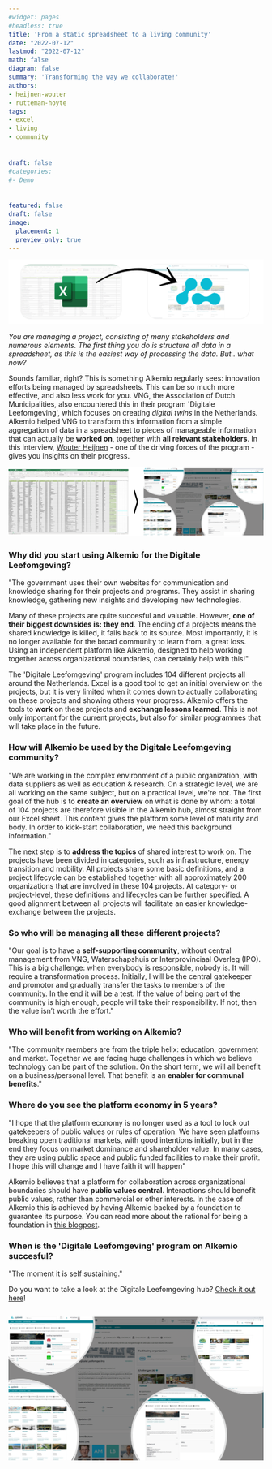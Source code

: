 ```yaml
---
#widget: pages
#headless: true
title: 'From a static spreadsheet to a living community'
date: "2022-07-12"
lastmod: "2022-07-12"
math: false
diagram: false
summary: 'Transforming the way we collaborate!'
authors:
- heijnen-wouter
- rutteman-hoyte
tags:
- excel
- living
- community


draft: false
#categories:
#- Demo


featured: false
draft: false
image:
  placement: 1
  preview_only: true
---
```


![](./header.png)

*You are managing a project, consisting of many stakeholders and numerous elements. The first thing you do is structure all data in a spreadsheet, as this is the easiest way of processing the data. But.. what now?*

Sounds familiar, right? This is something Alkemio regularly sees: innovation efforts being managed by spreadsheets. This can be so much more effective, and also less work for you. VNG, the Association of Dutch Municipalities, also encountered this in their program 'Digitale Leefomgeving', which focuses on creating *digital twins* in the Netherlands. Alkemio helped VNG to transform this information from a simple aggregation of data in a spreadsheet to pieces of manageable information that can actually be **worked on**, together with **all relevant stakeholders**. In this interview, [Wouter Heijnen](https://nl.linkedin.com/in/wtrhnn) - one of the driving forces of the program - gives you insights on their progress.

![](./spreadsheet.png)

### Why did you start using Alkemio for the Digitale Leefomgeving? 

"The government uses their own websites for communication and knowledge sharing for their projects and programs. They assist in sharing knowledge, gathering new insights and developing new technologies. 

Many of these projects are quite succesful and valuable. However, **one of their biggest downsides is: they end**. The ending of a projects means the shared knowledge is killed, it falls back to its source. Most importantly, it is no longer available for the broad community to learn from, a great loss. Using an independent platform like Alkemio, designed to help working together across organizational boundaries, can certainly help with this!"

The 'Digitale Leefomgeving' program includes 104 different projects all around the Netherlands. Excel is a good tool to get an initial overview on the projects, but it is very limited when it comes down to actually collaborating on these projects and showing others your progress. Alkemio offers the tools to **work** on these projects and **exchange lessons learned**. This is not only important for the current projects, but also for similar programmes that will take place in the future.

### How will Alkemio be used by the Digitale Leefomgeving community?

"We are working in the complex environment of a public organization, with data suppliers as well as education & research. On a strategic level, we are all working on the same subject, but on a practical level, we're not. The first goal of the hub is to **create an overview** on what is done by whom: a total of 104 projects are therefore visible in the Alkemio hub, almost straight from our Excel sheet. This content gives the platform some level of maturity and body. In order to kick-start collaboration, we need this background information." 

The next step is to **address the topics** of shared interest to work on. The projects have been divided in categories, such as infrastructure, energy transition and mobility. All projects share some basic definitions, and a project lifecycle can be established together with all approximately 200 organizations that are involved in these 104 projects. At category- or project-level, these definitions and lifecycles can be further specified. A good alignment between all projects will facilitate an easier knowledge-exchange between the projects.

### So who will be managing all these different projects?

"Our goal is to have a **self-supporting community**, without central management from VNG, Waterschapshuis or Interprovinciaal Overleg (IPO). This is a big challenge: when everybody is responsible, nobody is. It will require a transformation process. Initially, I will be the central gatekeeper and promotor and gradually transfer the tasks to members of the community. In the end it will be a test. If the value of being part of the community is high enough, people will take their responsibility. If not, then the value isn’t worth the effort."

### Who will benefit from working on Alkemio? 

"The community members are from the triple helix: education, government and market. Together we are facing huge challenges in which we believe technology can be part of the solution. On the short term, we will all benefit on a business/personal level. That benefit is an **enabler for communal benefits**."

### Where do you see the platform economy in 5 years?

"I hope that the platform economy is no longer used as a tool to lock out gatekeepers of public values or rules of operation. We have seen platforms breaking open traditional markets, with good intentions initially, but in the end they focus on market dominance and shareholder value. In many cases, they are using public space and public funded facilities to make their profit. I hope this will change and I have faith it will happen"

Alkemio believes that a platform for collaboration across organizational boundaries should have **public values central**. Interactions should benefit public values, rather than commercial or other interests. In the case of Alkemio this is achieved by having Alkemio backed by a foundation to guarantee its purpose. You can read more about the rational for being a foundation in [this blogpost](https://www.alkemio.foundation/post/2022-01-why-foundation/).

 ### When is the 'Digitale Leefomgeving' program on Alkemio succesful?

"The moment it is self sustaining."


Do you want to take a look at the Digitale Leefomgeving hub? [Check it out here](https://alkem.io/digileefomgeving/dashboard)!


![](./bubbles.png)
--- 





